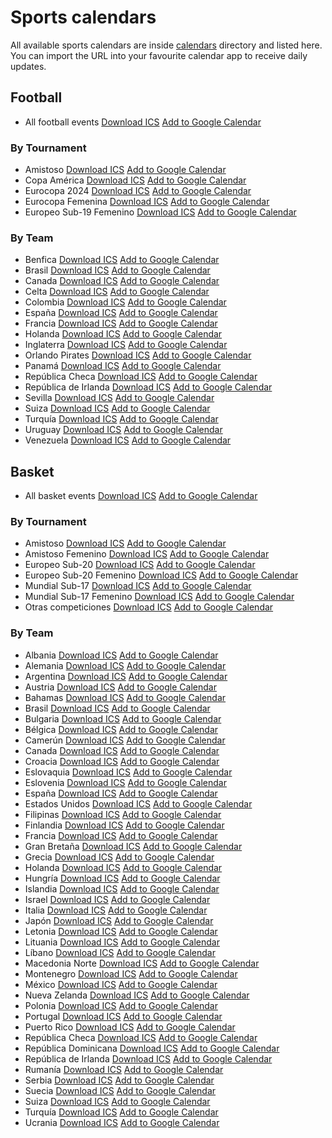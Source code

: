 # Sports calendars

All available sports calendars are inside [calendars](./calendars) directory and listed here.
You can import the URL into your favourite calendar app to receive daily updates.

## Football
- All football events [Download ICS](https://raw.githubusercontent.com/odoral/sportscalendars/master/calendars/football/football_full_set.ics)  [Add to Google Calendar](https://calendar.google.com/calendar/r?cid=webcal://raw.githubusercontent.com/odoral/sportscalendars/master/calendars/football/football_full_set.ics)

### By Tournament
- Amistoso [Download ICS](https://raw.githubusercontent.com/odoral/sportscalendars/master/calendars/football/amistoso.ics)  [Add to Google Calendar](https://calendar.google.com/calendar/r?cid=webcal://raw.githubusercontent.com/odoral/sportscalendars/master/calendars/football/amistoso.ics)
- Copa América [Download ICS](https://raw.githubusercontent.com/odoral/sportscalendars/master/calendars/football/copa_america.ics)  [Add to Google Calendar](https://calendar.google.com/calendar/r?cid=webcal://raw.githubusercontent.com/odoral/sportscalendars/master/calendars/football/copa_america.ics)
- Eurocopa 2024 [Download ICS](https://raw.githubusercontent.com/odoral/sportscalendars/master/calendars/football/eurocopa_2024.ics)  [Add to Google Calendar](https://calendar.google.com/calendar/r?cid=webcal://raw.githubusercontent.com/odoral/sportscalendars/master/calendars/football/eurocopa_2024.ics)
- Eurocopa Femenina [Download ICS](https://raw.githubusercontent.com/odoral/sportscalendars/master/calendars/football/eurocopa_femenina.ics)  [Add to Google Calendar](https://calendar.google.com/calendar/r?cid=webcal://raw.githubusercontent.com/odoral/sportscalendars/master/calendars/football/eurocopa_femenina.ics)
- Europeo Sub-19 Femenino [Download ICS](https://raw.githubusercontent.com/odoral/sportscalendars/master/calendars/football/europeo_sub-19_femenino.ics)  [Add to Google Calendar](https://calendar.google.com/calendar/r?cid=webcal://raw.githubusercontent.com/odoral/sportscalendars/master/calendars/football/europeo_sub-19_femenino.ics)

### By Team
- Benfica [Download ICS](https://raw.githubusercontent.com/odoral/sportscalendars/master/calendars/football/by_team/benfica.ics)  [Add to Google Calendar](https://calendar.google.com/calendar/r?cid=webcal://raw.githubusercontent.com/odoral/sportscalendars/master/calendars/football/by_team/benfica.ics)
- Brasil [Download ICS](https://raw.githubusercontent.com/odoral/sportscalendars/master/calendars/football/by_team/brasil.ics)  [Add to Google Calendar](https://calendar.google.com/calendar/r?cid=webcal://raw.githubusercontent.com/odoral/sportscalendars/master/calendars/football/by_team/brasil.ics)
- Canada [Download ICS](https://raw.githubusercontent.com/odoral/sportscalendars/master/calendars/football/by_team/canada.ics)  [Add to Google Calendar](https://calendar.google.com/calendar/r?cid=webcal://raw.githubusercontent.com/odoral/sportscalendars/master/calendars/football/by_team/canada.ics)
- Celta [Download ICS](https://raw.githubusercontent.com/odoral/sportscalendars/master/calendars/football/by_team/celta.ics)  [Add to Google Calendar](https://calendar.google.com/calendar/r?cid=webcal://raw.githubusercontent.com/odoral/sportscalendars/master/calendars/football/by_team/celta.ics)
- Colombia [Download ICS](https://raw.githubusercontent.com/odoral/sportscalendars/master/calendars/football/by_team/colombia.ics)  [Add to Google Calendar](https://calendar.google.com/calendar/r?cid=webcal://raw.githubusercontent.com/odoral/sportscalendars/master/calendars/football/by_team/colombia.ics)
- España [Download ICS](https://raw.githubusercontent.com/odoral/sportscalendars/master/calendars/football/by_team/espana.ics)  [Add to Google Calendar](https://calendar.google.com/calendar/r?cid=webcal://raw.githubusercontent.com/odoral/sportscalendars/master/calendars/football/by_team/espana.ics)
- Francia [Download ICS](https://raw.githubusercontent.com/odoral/sportscalendars/master/calendars/football/by_team/francia.ics)  [Add to Google Calendar](https://calendar.google.com/calendar/r?cid=webcal://raw.githubusercontent.com/odoral/sportscalendars/master/calendars/football/by_team/francia.ics)
- Holanda [Download ICS](https://raw.githubusercontent.com/odoral/sportscalendars/master/calendars/football/by_team/holanda.ics)  [Add to Google Calendar](https://calendar.google.com/calendar/r?cid=webcal://raw.githubusercontent.com/odoral/sportscalendars/master/calendars/football/by_team/holanda.ics)
- Inglaterra [Download ICS](https://raw.githubusercontent.com/odoral/sportscalendars/master/calendars/football/by_team/inglaterra.ics)  [Add to Google Calendar](https://calendar.google.com/calendar/r?cid=webcal://raw.githubusercontent.com/odoral/sportscalendars/master/calendars/football/by_team/inglaterra.ics)
- Orlando Pirates [Download ICS](https://raw.githubusercontent.com/odoral/sportscalendars/master/calendars/football/by_team/orlando_pirates.ics)  [Add to Google Calendar](https://calendar.google.com/calendar/r?cid=webcal://raw.githubusercontent.com/odoral/sportscalendars/master/calendars/football/by_team/orlando_pirates.ics)
- Panamá [Download ICS](https://raw.githubusercontent.com/odoral/sportscalendars/master/calendars/football/by_team/panama.ics)  [Add to Google Calendar](https://calendar.google.com/calendar/r?cid=webcal://raw.githubusercontent.com/odoral/sportscalendars/master/calendars/football/by_team/panama.ics)
- República Checa [Download ICS](https://raw.githubusercontent.com/odoral/sportscalendars/master/calendars/football/by_team/republica_checa.ics)  [Add to Google Calendar](https://calendar.google.com/calendar/r?cid=webcal://raw.githubusercontent.com/odoral/sportscalendars/master/calendars/football/by_team/republica_checa.ics)
- República de Irlanda [Download ICS](https://raw.githubusercontent.com/odoral/sportscalendars/master/calendars/football/by_team/republica_de_irlanda.ics)  [Add to Google Calendar](https://calendar.google.com/calendar/r?cid=webcal://raw.githubusercontent.com/odoral/sportscalendars/master/calendars/football/by_team/republica_de_irlanda.ics)
- Sevilla [Download ICS](https://raw.githubusercontent.com/odoral/sportscalendars/master/calendars/football/by_team/sevilla.ics)  [Add to Google Calendar](https://calendar.google.com/calendar/r?cid=webcal://raw.githubusercontent.com/odoral/sportscalendars/master/calendars/football/by_team/sevilla.ics)
- Suiza [Download ICS](https://raw.githubusercontent.com/odoral/sportscalendars/master/calendars/football/by_team/suiza.ics)  [Add to Google Calendar](https://calendar.google.com/calendar/r?cid=webcal://raw.githubusercontent.com/odoral/sportscalendars/master/calendars/football/by_team/suiza.ics)
- Turquía [Download ICS](https://raw.githubusercontent.com/odoral/sportscalendars/master/calendars/football/by_team/turquia.ics)  [Add to Google Calendar](https://calendar.google.com/calendar/r?cid=webcal://raw.githubusercontent.com/odoral/sportscalendars/master/calendars/football/by_team/turquia.ics)
- Uruguay [Download ICS](https://raw.githubusercontent.com/odoral/sportscalendars/master/calendars/football/by_team/uruguay.ics)  [Add to Google Calendar](https://calendar.google.com/calendar/r?cid=webcal://raw.githubusercontent.com/odoral/sportscalendars/master/calendars/football/by_team/uruguay.ics)
- Venezuela [Download ICS](https://raw.githubusercontent.com/odoral/sportscalendars/master/calendars/football/by_team/venezuela.ics)  [Add to Google Calendar](https://calendar.google.com/calendar/r?cid=webcal://raw.githubusercontent.com/odoral/sportscalendars/master/calendars/football/by_team/venezuela.ics)

## Basket
- All basket events [Download ICS](https://raw.githubusercontent.com/odoral/sportscalendars/master/calendars/basket/basket_full_set.ics)  [Add to Google Calendar](https://calendar.google.com/calendar/r?cid=webcal://raw.githubusercontent.com/odoral/sportscalendars/master/calendars/basket/basket_full_set.ics)

### By Tournament
- Amistoso [Download ICS](https://raw.githubusercontent.com/odoral/sportscalendars/master/calendars/basket/amistoso.ics)  [Add to Google Calendar](https://calendar.google.com/calendar/r?cid=webcal://raw.githubusercontent.com/odoral/sportscalendars/master/calendars/basket/amistoso.ics)
- Amistoso Femenino [Download ICS](https://raw.githubusercontent.com/odoral/sportscalendars/master/calendars/basket/amistoso_femenino.ics)  [Add to Google Calendar](https://calendar.google.com/calendar/r?cid=webcal://raw.githubusercontent.com/odoral/sportscalendars/master/calendars/basket/amistoso_femenino.ics)
- Europeo Sub-20 [Download ICS](https://raw.githubusercontent.com/odoral/sportscalendars/master/calendars/basket/europeo_sub-20.ics)  [Add to Google Calendar](https://calendar.google.com/calendar/r?cid=webcal://raw.githubusercontent.com/odoral/sportscalendars/master/calendars/basket/europeo_sub-20.ics)
- Europeo Sub-20 Femenino [Download ICS](https://raw.githubusercontent.com/odoral/sportscalendars/master/calendars/basket/europeo_sub-20_femenino.ics)  [Add to Google Calendar](https://calendar.google.com/calendar/r?cid=webcal://raw.githubusercontent.com/odoral/sportscalendars/master/calendars/basket/europeo_sub-20_femenino.ics)
- Mundial Sub-17 [Download ICS](https://raw.githubusercontent.com/odoral/sportscalendars/master/calendars/basket/mundial_sub-17.ics)  [Add to Google Calendar](https://calendar.google.com/calendar/r?cid=webcal://raw.githubusercontent.com/odoral/sportscalendars/master/calendars/basket/mundial_sub-17.ics)
- Mundial Sub-17 Femenino [Download ICS](https://raw.githubusercontent.com/odoral/sportscalendars/master/calendars/basket/mundial_sub-17_femenino.ics)  [Add to Google Calendar](https://calendar.google.com/calendar/r?cid=webcal://raw.githubusercontent.com/odoral/sportscalendars/master/calendars/basket/mundial_sub-17_femenino.ics)
- Otras competiciones [Download ICS](https://raw.githubusercontent.com/odoral/sportscalendars/master/calendars/basket/otras_competiciones.ics)  [Add to Google Calendar](https://calendar.google.com/calendar/r?cid=webcal://raw.githubusercontent.com/odoral/sportscalendars/master/calendars/basket/otras_competiciones.ics)

### By Team
- Albania [Download ICS](https://raw.githubusercontent.com/odoral/sportscalendars/master/calendars/basket/by_team/albania.ics)  [Add to Google Calendar](https://calendar.google.com/calendar/r?cid=webcal://raw.githubusercontent.com/odoral/sportscalendars/master/calendars/basket/by_team/albania.ics)
- Alemania [Download ICS](https://raw.githubusercontent.com/odoral/sportscalendars/master/calendars/basket/by_team/alemania.ics)  [Add to Google Calendar](https://calendar.google.com/calendar/r?cid=webcal://raw.githubusercontent.com/odoral/sportscalendars/master/calendars/basket/by_team/alemania.ics)
- Argentina [Download ICS](https://raw.githubusercontent.com/odoral/sportscalendars/master/calendars/basket/by_team/argentina.ics)  [Add to Google Calendar](https://calendar.google.com/calendar/r?cid=webcal://raw.githubusercontent.com/odoral/sportscalendars/master/calendars/basket/by_team/argentina.ics)
- Austria [Download ICS](https://raw.githubusercontent.com/odoral/sportscalendars/master/calendars/basket/by_team/austria.ics)  [Add to Google Calendar](https://calendar.google.com/calendar/r?cid=webcal://raw.githubusercontent.com/odoral/sportscalendars/master/calendars/basket/by_team/austria.ics)
- Bahamas [Download ICS](https://raw.githubusercontent.com/odoral/sportscalendars/master/calendars/basket/by_team/bahamas.ics)  [Add to Google Calendar](https://calendar.google.com/calendar/r?cid=webcal://raw.githubusercontent.com/odoral/sportscalendars/master/calendars/basket/by_team/bahamas.ics)
- Brasil [Download ICS](https://raw.githubusercontent.com/odoral/sportscalendars/master/calendars/basket/by_team/brasil.ics)  [Add to Google Calendar](https://calendar.google.com/calendar/r?cid=webcal://raw.githubusercontent.com/odoral/sportscalendars/master/calendars/basket/by_team/brasil.ics)
- Bulgaria [Download ICS](https://raw.githubusercontent.com/odoral/sportscalendars/master/calendars/basket/by_team/bulgaria.ics)  [Add to Google Calendar](https://calendar.google.com/calendar/r?cid=webcal://raw.githubusercontent.com/odoral/sportscalendars/master/calendars/basket/by_team/bulgaria.ics)
- Bélgica [Download ICS](https://raw.githubusercontent.com/odoral/sportscalendars/master/calendars/basket/by_team/belgica.ics)  [Add to Google Calendar](https://calendar.google.com/calendar/r?cid=webcal://raw.githubusercontent.com/odoral/sportscalendars/master/calendars/basket/by_team/belgica.ics)
- Camerún [Download ICS](https://raw.githubusercontent.com/odoral/sportscalendars/master/calendars/basket/by_team/camerun.ics)  [Add to Google Calendar](https://calendar.google.com/calendar/r?cid=webcal://raw.githubusercontent.com/odoral/sportscalendars/master/calendars/basket/by_team/camerun.ics)
- Canada [Download ICS](https://raw.githubusercontent.com/odoral/sportscalendars/master/calendars/basket/by_team/canada.ics)  [Add to Google Calendar](https://calendar.google.com/calendar/r?cid=webcal://raw.githubusercontent.com/odoral/sportscalendars/master/calendars/basket/by_team/canada.ics)
- Croacia [Download ICS](https://raw.githubusercontent.com/odoral/sportscalendars/master/calendars/basket/by_team/croacia.ics)  [Add to Google Calendar](https://calendar.google.com/calendar/r?cid=webcal://raw.githubusercontent.com/odoral/sportscalendars/master/calendars/basket/by_team/croacia.ics)
- Eslovaquia [Download ICS](https://raw.githubusercontent.com/odoral/sportscalendars/master/calendars/basket/by_team/eslovaquia.ics)  [Add to Google Calendar](https://calendar.google.com/calendar/r?cid=webcal://raw.githubusercontent.com/odoral/sportscalendars/master/calendars/basket/by_team/eslovaquia.ics)
- Eslovenia [Download ICS](https://raw.githubusercontent.com/odoral/sportscalendars/master/calendars/basket/by_team/eslovenia.ics)  [Add to Google Calendar](https://calendar.google.com/calendar/r?cid=webcal://raw.githubusercontent.com/odoral/sportscalendars/master/calendars/basket/by_team/eslovenia.ics)
- España [Download ICS](https://raw.githubusercontent.com/odoral/sportscalendars/master/calendars/basket/by_team/espana.ics)  [Add to Google Calendar](https://calendar.google.com/calendar/r?cid=webcal://raw.githubusercontent.com/odoral/sportscalendars/master/calendars/basket/by_team/espana.ics)
- Estados Unidos [Download ICS](https://raw.githubusercontent.com/odoral/sportscalendars/master/calendars/basket/by_team/estados_unidos.ics)  [Add to Google Calendar](https://calendar.google.com/calendar/r?cid=webcal://raw.githubusercontent.com/odoral/sportscalendars/master/calendars/basket/by_team/estados_unidos.ics)
- Filipinas [Download ICS](https://raw.githubusercontent.com/odoral/sportscalendars/master/calendars/basket/by_team/filipinas.ics)  [Add to Google Calendar](https://calendar.google.com/calendar/r?cid=webcal://raw.githubusercontent.com/odoral/sportscalendars/master/calendars/basket/by_team/filipinas.ics)
- Finlandia [Download ICS](https://raw.githubusercontent.com/odoral/sportscalendars/master/calendars/basket/by_team/finlandia.ics)  [Add to Google Calendar](https://calendar.google.com/calendar/r?cid=webcal://raw.githubusercontent.com/odoral/sportscalendars/master/calendars/basket/by_team/finlandia.ics)
- Francia [Download ICS](https://raw.githubusercontent.com/odoral/sportscalendars/master/calendars/basket/by_team/francia.ics)  [Add to Google Calendar](https://calendar.google.com/calendar/r?cid=webcal://raw.githubusercontent.com/odoral/sportscalendars/master/calendars/basket/by_team/francia.ics)
- Gran Bretaña [Download ICS](https://raw.githubusercontent.com/odoral/sportscalendars/master/calendars/basket/by_team/gran_bretana.ics)  [Add to Google Calendar](https://calendar.google.com/calendar/r?cid=webcal://raw.githubusercontent.com/odoral/sportscalendars/master/calendars/basket/by_team/gran_bretana.ics)
- Grecia [Download ICS](https://raw.githubusercontent.com/odoral/sportscalendars/master/calendars/basket/by_team/grecia.ics)  [Add to Google Calendar](https://calendar.google.com/calendar/r?cid=webcal://raw.githubusercontent.com/odoral/sportscalendars/master/calendars/basket/by_team/grecia.ics)
- Holanda [Download ICS](https://raw.githubusercontent.com/odoral/sportscalendars/master/calendars/basket/by_team/holanda.ics)  [Add to Google Calendar](https://calendar.google.com/calendar/r?cid=webcal://raw.githubusercontent.com/odoral/sportscalendars/master/calendars/basket/by_team/holanda.ics)
- Hungría [Download ICS](https://raw.githubusercontent.com/odoral/sportscalendars/master/calendars/basket/by_team/hungria.ics)  [Add to Google Calendar](https://calendar.google.com/calendar/r?cid=webcal://raw.githubusercontent.com/odoral/sportscalendars/master/calendars/basket/by_team/hungria.ics)
- Islandia [Download ICS](https://raw.githubusercontent.com/odoral/sportscalendars/master/calendars/basket/by_team/islandia.ics)  [Add to Google Calendar](https://calendar.google.com/calendar/r?cid=webcal://raw.githubusercontent.com/odoral/sportscalendars/master/calendars/basket/by_team/islandia.ics)
- Israel [Download ICS](https://raw.githubusercontent.com/odoral/sportscalendars/master/calendars/basket/by_team/israel.ics)  [Add to Google Calendar](https://calendar.google.com/calendar/r?cid=webcal://raw.githubusercontent.com/odoral/sportscalendars/master/calendars/basket/by_team/israel.ics)
- Italia [Download ICS](https://raw.githubusercontent.com/odoral/sportscalendars/master/calendars/basket/by_team/italia.ics)  [Add to Google Calendar](https://calendar.google.com/calendar/r?cid=webcal://raw.githubusercontent.com/odoral/sportscalendars/master/calendars/basket/by_team/italia.ics)
- Japón [Download ICS](https://raw.githubusercontent.com/odoral/sportscalendars/master/calendars/basket/by_team/japon.ics)  [Add to Google Calendar](https://calendar.google.com/calendar/r?cid=webcal://raw.githubusercontent.com/odoral/sportscalendars/master/calendars/basket/by_team/japon.ics)
- Letonia [Download ICS](https://raw.githubusercontent.com/odoral/sportscalendars/master/calendars/basket/by_team/letonia.ics)  [Add to Google Calendar](https://calendar.google.com/calendar/r?cid=webcal://raw.githubusercontent.com/odoral/sportscalendars/master/calendars/basket/by_team/letonia.ics)
- Lituania [Download ICS](https://raw.githubusercontent.com/odoral/sportscalendars/master/calendars/basket/by_team/lituania.ics)  [Add to Google Calendar](https://calendar.google.com/calendar/r?cid=webcal://raw.githubusercontent.com/odoral/sportscalendars/master/calendars/basket/by_team/lituania.ics)
- Líbano [Download ICS](https://raw.githubusercontent.com/odoral/sportscalendars/master/calendars/basket/by_team/libano.ics)  [Add to Google Calendar](https://calendar.google.com/calendar/r?cid=webcal://raw.githubusercontent.com/odoral/sportscalendars/master/calendars/basket/by_team/libano.ics)
- Macedonia Norte [Download ICS](https://raw.githubusercontent.com/odoral/sportscalendars/master/calendars/basket/by_team/macedonia_norte.ics)  [Add to Google Calendar](https://calendar.google.com/calendar/r?cid=webcal://raw.githubusercontent.com/odoral/sportscalendars/master/calendars/basket/by_team/macedonia_norte.ics)
- Montenegro [Download ICS](https://raw.githubusercontent.com/odoral/sportscalendars/master/calendars/basket/by_team/montenegro.ics)  [Add to Google Calendar](https://calendar.google.com/calendar/r?cid=webcal://raw.githubusercontent.com/odoral/sportscalendars/master/calendars/basket/by_team/montenegro.ics)
- México [Download ICS](https://raw.githubusercontent.com/odoral/sportscalendars/master/calendars/basket/by_team/mexico.ics)  [Add to Google Calendar](https://calendar.google.com/calendar/r?cid=webcal://raw.githubusercontent.com/odoral/sportscalendars/master/calendars/basket/by_team/mexico.ics)
- Nueva Zelanda [Download ICS](https://raw.githubusercontent.com/odoral/sportscalendars/master/calendars/basket/by_team/nueva_zelanda.ics)  [Add to Google Calendar](https://calendar.google.com/calendar/r?cid=webcal://raw.githubusercontent.com/odoral/sportscalendars/master/calendars/basket/by_team/nueva_zelanda.ics)
- Polonia [Download ICS](https://raw.githubusercontent.com/odoral/sportscalendars/master/calendars/basket/by_team/polonia.ics)  [Add to Google Calendar](https://calendar.google.com/calendar/r?cid=webcal://raw.githubusercontent.com/odoral/sportscalendars/master/calendars/basket/by_team/polonia.ics)
- Portugal [Download ICS](https://raw.githubusercontent.com/odoral/sportscalendars/master/calendars/basket/by_team/portugal.ics)  [Add to Google Calendar](https://calendar.google.com/calendar/r?cid=webcal://raw.githubusercontent.com/odoral/sportscalendars/master/calendars/basket/by_team/portugal.ics)
- Puerto Rico [Download ICS](https://raw.githubusercontent.com/odoral/sportscalendars/master/calendars/basket/by_team/puerto_rico.ics)  [Add to Google Calendar](https://calendar.google.com/calendar/r?cid=webcal://raw.githubusercontent.com/odoral/sportscalendars/master/calendars/basket/by_team/puerto_rico.ics)
- República Checa [Download ICS](https://raw.githubusercontent.com/odoral/sportscalendars/master/calendars/basket/by_team/republica_checa.ics)  [Add to Google Calendar](https://calendar.google.com/calendar/r?cid=webcal://raw.githubusercontent.com/odoral/sportscalendars/master/calendars/basket/by_team/republica_checa.ics)
- República Dominicana [Download ICS](https://raw.githubusercontent.com/odoral/sportscalendars/master/calendars/basket/by_team/republica_dominicana.ics)  [Add to Google Calendar](https://calendar.google.com/calendar/r?cid=webcal://raw.githubusercontent.com/odoral/sportscalendars/master/calendars/basket/by_team/republica_dominicana.ics)
- República de Irlanda [Download ICS](https://raw.githubusercontent.com/odoral/sportscalendars/master/calendars/basket/by_team/republica_de_irlanda.ics)  [Add to Google Calendar](https://calendar.google.com/calendar/r?cid=webcal://raw.githubusercontent.com/odoral/sportscalendars/master/calendars/basket/by_team/republica_de_irlanda.ics)
- Rumanía [Download ICS](https://raw.githubusercontent.com/odoral/sportscalendars/master/calendars/basket/by_team/rumania.ics)  [Add to Google Calendar](https://calendar.google.com/calendar/r?cid=webcal://raw.githubusercontent.com/odoral/sportscalendars/master/calendars/basket/by_team/rumania.ics)
- Serbia [Download ICS](https://raw.githubusercontent.com/odoral/sportscalendars/master/calendars/basket/by_team/serbia.ics)  [Add to Google Calendar](https://calendar.google.com/calendar/r?cid=webcal://raw.githubusercontent.com/odoral/sportscalendars/master/calendars/basket/by_team/serbia.ics)
- Suecia [Download ICS](https://raw.githubusercontent.com/odoral/sportscalendars/master/calendars/basket/by_team/suecia.ics)  [Add to Google Calendar](https://calendar.google.com/calendar/r?cid=webcal://raw.githubusercontent.com/odoral/sportscalendars/master/calendars/basket/by_team/suecia.ics)
- Suiza [Download ICS](https://raw.githubusercontent.com/odoral/sportscalendars/master/calendars/basket/by_team/suiza.ics)  [Add to Google Calendar](https://calendar.google.com/calendar/r?cid=webcal://raw.githubusercontent.com/odoral/sportscalendars/master/calendars/basket/by_team/suiza.ics)
- Turquía [Download ICS](https://raw.githubusercontent.com/odoral/sportscalendars/master/calendars/basket/by_team/turquia.ics)  [Add to Google Calendar](https://calendar.google.com/calendar/r?cid=webcal://raw.githubusercontent.com/odoral/sportscalendars/master/calendars/basket/by_team/turquia.ics)
- Ucrania [Download ICS](https://raw.githubusercontent.com/odoral/sportscalendars/master/calendars/basket/by_team/ucrania.ics)  [Add to Google Calendar](https://calendar.google.com/calendar/r?cid=webcal://raw.githubusercontent.com/odoral/sportscalendars/master/calendars/basket/by_team/ucrania.ics)

